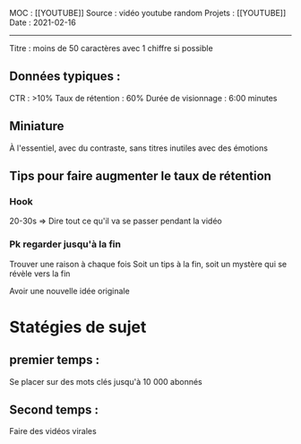 MOC : [[YOUTUBE]]
Source : vidéo youtube random
Projets : [[YOUTUBE]]
Date : 2021-02-16
***

Titre : moins de 50 caractères avec 1 chiffre si possible

## Données typiques : 
CTR : >10%
Taux de rétention : 60%
Durée de visionnage : 6:00 minutes

## Miniature
À l'essentiel, avec du contraste, sans titres inutiles avec des émotions

## Tips pour faire augmenter le taux de rétention
### Hook 
20-30s => Dire tout ce qu'il va se passer pendant la vidéo

### Pk regarder jusqu'à la fin
Trouver une raison à chaque fois 
Soit un tips à la fin, soit un mystère qui se révèle vers la fin

Avoir une nouvelle idée originale

# Statégies de sujet
## premier temps :
Se placer sur des mots clés jusqu'à 10 000 abonnés

## Second temps : 
Faire des vidéos virales

